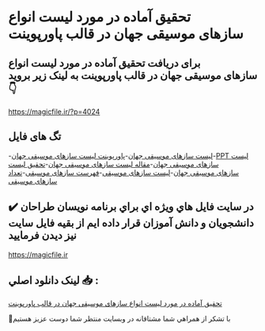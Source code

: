 # تحقیق آماده در مورد لیست انواع سازهای موسیقی جهان در قالب پاورپوینت

## برای دریافت تحقیق آماده در مورد لیست انواع سازهای موسیقی جهان در قالب پاورپوینت به لینک زیر بروید 👇

https://magicfile.ir/?p=4024

## تگ های فایل

-[لیست سازهای موسیقی جهان](https://magicfile.ir/product/%d8%aa%d8%ad%d9%82%db%8c%d9%82-%d9%84%db%8c%d8%b3%d8%aa-%d8%a7%d9%86%d9%88%d8%a7%d8%b9-%d8%b3%d8%a7%d8%b2%d9%87%d8%a7%db%8c%d9%85%d9%88%d8%b3%db%8c%d9%82%db%8c-%d8%ac%d9%87%d8%a7%d9%86-%d8%af%d8%b1-%d9%be%d8%a7%d9%88%d8%b1%d9%be%d9%88%db%8c%d9%86%d8%aa/)-[پاورپوینت لیست سازهای موسیقی جهان](https://magicfile.ir/product/%d8%aa%d8%ad%d9%82%db%8c%d9%82-%d9%84%db%8c%d8%b3%d8%aa-%d8%a7%d9%86%d9%88%d8%a7%d8%b9-%d8%b3%d8%a7%d8%b2%d9%87%d8%a7%db%8c%d9%85%d9%88%d8%b3%db%8c%d9%82%db%8c-%d8%ac%d9%87%d8%a7%d9%86-%d8%af%d8%b1-%d9%be%d8%a7%d9%88%d8%b1%d9%be%d9%88%db%8c%d9%86%d8%aa/)-[PPT لیست سازهای موسیقی جهان](https://magicfile.ir/product/%d8%aa%d8%ad%d9%82%db%8c%d9%82-%d9%84%db%8c%d8%b3%d8%aa-%d8%a7%d9%86%d9%88%d8%a7%d8%b9-%d8%b3%d8%a7%d8%b2%d9%87%d8%a7%db%8c%d9%85%d9%88%d8%b3%db%8c%d9%82%db%8c-%d8%ac%d9%87%d8%a7%d9%86-%d8%af%d8%b1-%d9%be%d8%a7%d9%88%d8%b1%d9%be%d9%88%db%8c%d9%86%d8%aa/)-[مقاله لیست سازهای موسیقی جهان](https://magicfile.ir/product/%d8%aa%d8%ad%d9%82%db%8c%d9%82-%d9%84%db%8c%d8%b3%d8%aa-%d8%a7%d9%86%d9%88%d8%a7%d8%b9-%d8%b3%d8%a7%d8%b2%d9%87%d8%a7%db%8c%d9%85%d9%88%d8%b3%db%8c%d9%82%db%8c-%d8%ac%d9%87%d8%a7%d9%86-%d8%af%d8%b1-%d9%be%d8%a7%d9%88%d8%b1%d9%be%d9%88%db%8c%d9%86%d8%aa/)-[تحقیق لیست سازهای موسیقی جهان](https://magicfile.ir/product/%d8%aa%d8%ad%d9%82%db%8c%d9%82-%d9%84%db%8c%d8%b3%d8%aa-%d8%a7%d9%86%d9%88%d8%a7%d8%b9-%d8%b3%d8%a7%d8%b2%d9%87%d8%a7%db%8c%d9%85%d9%88%d8%b3%db%8c%d9%82%db%8c-%d8%ac%d9%87%d8%a7%d9%86-%d8%af%d8%b1-%d9%be%d8%a7%d9%88%d8%b1%d9%be%d9%88%db%8c%d9%86%d8%aa/)-[لیست سازهای موسیقی](https://magicfile.ir/product/%d8%aa%d8%ad%d9%82%db%8c%d9%82-%d9%84%db%8c%d8%b3%d8%aa-%d8%a7%d9%86%d9%88%d8%a7%d8%b9-%d8%b3%d8%a7%d8%b2%d9%87%d8%a7%db%8c%d9%85%d9%88%d8%b3%db%8c%d9%82%db%8c-%d8%ac%d9%87%d8%a7%d9%86-%d8%af%d8%b1-%d9%be%d8%a7%d9%88%d8%b1%d9%be%d9%88%db%8c%d9%86%d8%aa/)-[فهرست سازهای موسیقی](https://magicfile.ir/product/%d8%aa%d8%ad%d9%82%db%8c%d9%82-%d9%84%db%8c%d8%b3%d8%aa-%d8%a7%d9%86%d9%88%d8%a7%d8%b9-%d8%b3%d8%a7%d8%b2%d9%87%d8%a7%db%8c%d9%85%d9%88%d8%b3%db%8c%d9%82%db%8c-%d8%ac%d9%87%d8%a7%d9%86-%d8%af%d8%b1-%d9%be%d8%a7%d9%88%d8%b1%d9%be%d9%88%db%8c%d9%86%d8%aa/)-[تعداد سازهای موسیقی](https://magicfile.ir/product/%d8%aa%d8%ad%d9%82%db%8c%d9%82-%d9%84%db%8c%d8%b3%d8%aa-%d8%a7%d9%86%d9%88%d8%a7%d8%b9-%d8%b3%d8%a7%d8%b2%d9%87%d8%a7%db%8c%d9%85%d9%88%d8%b3%db%8c%d9%82%db%8c-%d8%ac%d9%87%d8%a7%d9%86-%d8%af%d8%b1-%d9%be%d8%a7%d9%88%d8%b1%d9%be%d9%88%db%8c%d9%86%d8%aa/)

## ✔️ در سايت فايل هاي ويژه اي براي برنامه نويسان طراحان دانشجويان و دانش آموزان قرار داده ايم از بقيه فايل سايت نيز ديدن فرماييد

https://magicfile.ir


## لينک دانلود اصلي 📥 :

[تحقیق آماده در مورد لیست انواع سازهای موسیقی جهان در قالب پاورپوینت](https://magicfile.ir/product/%d8%aa%d8%ad%d9%82%db%8c%d9%82-%d9%84%db%8c%d8%b3%d8%aa-%d8%a7%d9%86%d9%88%d8%a7%d8%b9-%d8%b3%d8%a7%d8%b2%d9%87%d8%a7%db%8c%d9%85%d9%88%d8%b3%db%8c%d9%82%db%8c-%d8%ac%d9%87%d8%a7%d9%86-%d8%af%d8%b1-%d9%be%d8%a7%d9%88%d8%b1%d9%be%d9%88%db%8c%d9%86%d8%aa/) 


🙏با تشکر از همراهي شما مشتاقانه در وبسایت منتظر شما دوست عزیز هستیم


